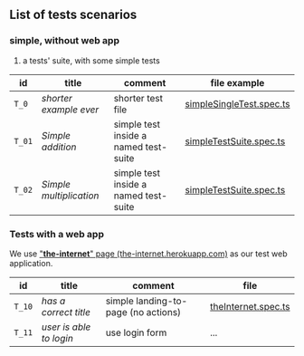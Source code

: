 ## List of tests scenarios

### simple, without web app

 
1. a tests' suite, with some simple tests

| id     | title                   | comment                               | file example                                                                        |
| ------ | ----------------------- | ------------------------------------- |------ |
| `T_0`  | *shorter example ever*  | shorter test file                     | [ simpleSingleTest.spec.ts](with-nightwatch/tests/simple/simpleSingleTest.spec.ts)  |
| `T_01` | *Simple addition*       | simple test inside a named test-suite | [ simpleTestSuite.spec.ts](with-nightwatch/tests/simple/simpleTestSuite.spec.ts#L2) |
| `T_02` | *Simple multiplication* | simple test inside a named test-suite | [ simpleTestSuite.spec.ts](with-nightwatch/tests/simple/simpleTestSuite.spec.ts#L6) |


### Tests with a web app

We use  ["**the-internet**" page (the-internet.herokuapp.com)](https://the-internet.herokuapp.com) as our test web application.

| id     | title                 | comment                             | file                                                                 |
| ------ | --------------------- | ----------------------------------- | -------------------------------------------------------------------- |
| `T_10` | *has a correct title* | simple landing-to-page (no actions) | [theInternet.spec.ts](with-nightwatch/tests/web/theInternet.spec.ts) |
| `T_11` | *user is able to login* | use login form | ... |
